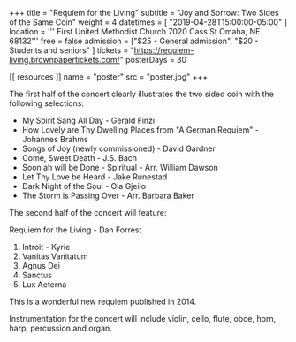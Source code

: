 +++
title = "Requiem for the Living"
subtitle = "Joy and Sorrow: Two Sides of the Same Coin"
weight = 4
datetimes = [ "2019-04-28T15:00:00-05:00" ]
location = '''
First United Methodist Church
7020 Cass St
Omaha, NE 68132'''
free = false
admission = ["$25 - General admission", "$20 - Students and seniors" ]
tickets = "https://requiem-living.brownpapertickets.com/"
posterDays = 30

[[ resources ]]
    name = "poster"
    src = "poster.jpg"
+++

The first half of the concert clearly illustrates the two sided coin with the following selections:

* My Spirit Sang All Day - Gerald Finzi
* How Lovely are Thy Dwelling Places from "A German Requiem" - Johannes Brahms
* Songs of Joy (newly commissioned) - David Gardner
* Come, Sweet Death - J.S. Bach
* Soon ah will be Done - Spiritual - Arr. William Dawson
* Let Thy Love be Heard - Jake Runestad
* Dark Night of the Soul - Ola Gjeilo
* The Storm is Passing Over - Arr. Barbara Baker

The second half of the concert will feature: 

Requiem for the Living - Dan Forrest

1. Introit - Kyrie 
2. Vanitas Vanitatum
3. Agnus Dei
4. Sanctus
5. Lux Aeterna 

This is a wonderful new requiem published in 2014.

Instrumentation for the concert will include violin, cello, flute, oboe, horn, harp, percussion and organ.